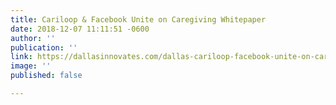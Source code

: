 ```yaml
---
title: Cariloop & Facebook Unite on Caregiving Whitepaper
date: 2018-12-07 11:11:51 -0600
author: ''
publication: ''
link: https://dallasinnovates.com/dallas-cariloop-facebook-unite-on-caregiving-whitepaper/?utm_campaign=Monthly%20Newsletters&utm_source=hs_email&utm_medium=email&utm_content=64390240&_hsenc=p2ANqtz-_cIOZ1sJln7YLRkX2HqRMGSzUWFiwXJb1vwQnMUx4TJpBA8YZhZlBohnUchBA-MZdWuqu09tfmxL-Druj69hUV2qyL_rhPGnNydHXKh-ZH8DiLFmQ&_hsmi=64390240
image: ''
published: false

---
```


